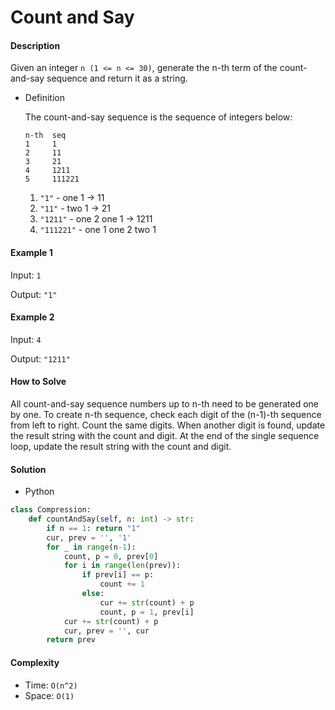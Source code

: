 # Count and Say

#### Description

Given an integer `n (1 <= n <= 30)`, generate the n-th term of the count-and-say sequence and return it as a string.

- Definition

    The count-and-say sequence is the sequence of integers below:

    ````
    n-th  seq
    1     1
    2     11
    3     21
    4     1211
    5     111221
    ````

    1. `"1"` - one 1 -> 11
    2. `"11"` - two 1 -> 21
    3. `"1211"` - one 2 one 1 -> 1211
    4. `"111221"` - one 1 one 2 two 1

#### Example 1

Input: `1`

Output: `"1"`

#### Example 2

Input: `4`

Output: `"1211"`

#### How to Solve

All count-and-say sequence numbers up to n-th need to be generated one by one. To create n-th sequence, check each digit of the (n-1)-th sequence from left to right. Count the same digits. When another digit is found, update the result string with the count and digit. At the end of the single sequence loop, update the result string with the count and digit.

#### Solution

- Python

```python
class Compression:
    def countAndSay(self, n: int) -> str:
        if n == 1: return "1"
        cur, prev = '', '1'
        for _ in range(n-1):
            count, p = 0, prev[0]
            for i in range(len(prev)):
                if prev[i] == p:
                    count += 1
                else:
                    cur += str(count) + p
                    count, p = 1, prev[i]
            cur += str(count) + p
            cur, prev = '', cur
        return prev
```

#### Complexity

- Time: `O(n^2)`
- Space: `O(1)`